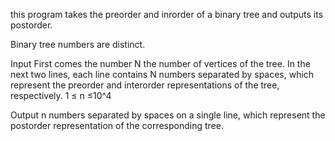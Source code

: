 this program takes the preorder and inrorder of a binary tree and outputs its postorder.

Binary tree numbers are distinct.

Input
First comes the number N the number of vertices of the tree. 
In the next two lines, each line contains N numbers separated by spaces, which represent the preorder and interorder representations of the tree, respectively.
1 ≤ n ≤10^4

Output
n numbers separated by spaces on a single line, which represent the postorder representation of the corresponding tree.

